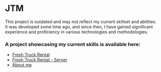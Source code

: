 # JTM

This project is outdated and may not reflect my current skillset and abilities. It was developed some time ago, and since then, I have gained significant experience and proficiency in various technologies and methodologies.

### A project showcasing my current skills is available here: 
- [Fresh Truck Rental](https://github.com/zprzemek378/fresh-car-rental)
- [Fresh Truck Rental - Server](https://github.com/zprzemek378/fresh-car-express)
- [About me](https://github.com/zprzemek378/about-me)
